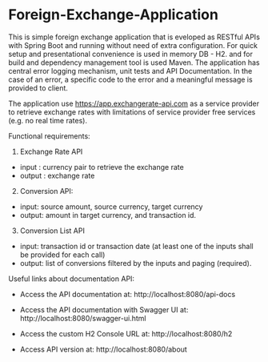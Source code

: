 # Foreign-Exchange-Application

This is simple foreign exchange application that is eveloped as RESTful APIs with Spring Boot and running without need of extra configuration.
For quick setup and presentational convenience is used in memory DB - H2. and for build and dependency management tool is used Maven.
The application has central error logging mechanism, unit tests and API Documentation.
In the case of an error, a specific code to the error and a meaningful message is provided to client. 

The application use https://app.exchangerate-api.com as a service provider to retrieve exchange rates with limitations of service provider free services (e.g. no
real time rates).
   

Functional requirements:
1. Exchange Rate API
 - input : currency pair to retrieve the exchange rate
 - output : exchange rate
2. Conversion API:
 - input: source amount, source currency, target currency
 - output: amount in target currency, and transaction id.
3. Conversion List API
 - input: transaction id or transaction date (at least one of the inputs shall be provided for each call)
 - output: list of conversions filtered by the inputs and paging (required).
 

Useful links about documentation API:

 - Access the API documentation at:
   http://localhost:8080/api-docs

 - Access the API documentation with Swagger UI at:
   http://localhost:8080/swagger-ui.html
	
 - Access the custom H2 Console URL at:
   http://localhost:8080/h2

- Access API version at:
   http://localhost:8080/about